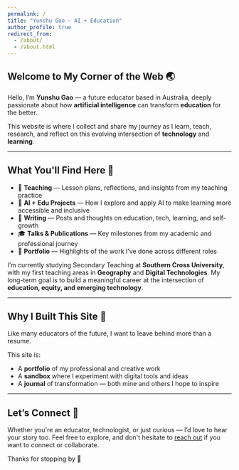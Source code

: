 ```yaml
---
permalink: /
title: "Yunshu Gao — AI + Education"
author_profile: true
redirect_from: 
  - /about/
  - /about.html
---
```


## Welcome to My Corner of the Web 🌏

Hello, I’m **Yunshu Gao** — a future educator based in Australia, deeply passionate about how **artificial intelligence** can transform **education** for the better.

This website is where I collect and share my journey as I learn, teach, research, and reflect on this evolving intersection of **technology** and **learning**.

---

## What You'll Find Here 🧭

- 📘 **Teaching** — Lesson plans, reflections, and insights from my teaching practice  
- 🤖 **AI + Edu Projects** — How I explore and apply AI to make learning more accessible and inclusive  
- 🧠 **Writing** — Posts and thoughts on education, tech, learning, and self-growth  
- 🎓 **Talks & Publications** — Key milestones from my academic and professional journey  
- 💼 **Portfolio** — Highlights of the work I’ve done across different roles  

I’m currently studying Secondary Teaching at **Southern Cross University**, with my first teaching areas in **Geography** and **Digital Technologies**. My long-term goal is to build a meaningful career at the intersection of **education, equity, and emerging technology**.

---

## Why I Built This Site 🧩

Like many educators of the future, I want to leave behind more than a resume.

This site is:
- A **portfolio** of my professional and creative work  
- A **sandbox** where I experiment with digital tools and ideas  
- A **journal** of transformation — both mine and others I hope to inspire

---

## Let’s Connect 🤝

Whether you're an educator, technologist, or just curious — I’d love to hear your story too. Feel free to explore, and don't hesitate to [reach out](mailto:yunshugao2023@gmail.com) if you want to connect or collaborate.

Thanks for stopping by 💬
